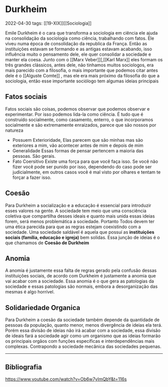 # Durkheim
2022-04-30
tags: [[19-XIX]][[Sociologia]]


Emile Durkheim é o cara que transforma a sociologia em ciência ele ajuda na consolidação da sociologia como ciência, trabalhando com fatos. Ele viveu numa época de consolidação da republica da França. Então as instituições estavam se formando e as antigas estavam acabando, isso influência muito o pensamento dele, ele quer consolidar a sociedade e manter ela coesa. Junto com o [[Marx Veber]][,[[Karl Marx]]  eles formam os três grandes clássicos, antes dele, não tinhamos muitos sociologos, era mais parecido com a filosofia, o mais importante que podemos citar antes dele é o [[Alguste Comte]] , mas ele era mais próximo da filosofia do que a sociologia, então esse importante sociólogo tem algumas ideias principais

## Fatos sociais

Fatos sociais são coisas, podemos observar que podemos observar e experimentar. Por isso podemos lida-la como ciência. É tudo que é construído socialmente, como casamento, enterro, o que incorporamos socialmente e são extremamente enraizados, parece que são nossos por natureza

* Possuem Exterioridade,
	Elas parecem que são minhas mas são exteriores a mim, vão acontecer antes de mim e depois de mim
* Generalidade
	Essas formas de pensar pertencem a maioria das pessoas. São gerais.
* Fato Coersitivo
	Existe uma força para que você faça isso. Se você não fizer você pode ser punido por isso, dependendo do caso pode ser judicialmente, em outros casos você é mal visto por olhares e tentam te forçar a fazer isso.

## Coesão

Para Durkheim a socialização e a educação é essencial para introduzir esses valores na gente. A sociedade tem meio que uma consciência coletiva que compartilha desses ideais e quanto mais unida essas ideias forem,  será menos problemática a sociedade. Portanto Todos devem ter uma ética parecida para que as regras estejam coexistindo com a sociedade. Uma sociedade saldável é aquela que possuí as **instituições sociais (família, educação e igreja)** bem solidas. Essa junção de ideias é o que chamamos de **Coesão de Durkheim**

## Anomia

A anomia é justamente essa falta de regras gerado pela confusão dessas instituições sociais, de acordo com Durkheim é justamente a anomia que vai acabar com a sociedade. Essa anomia é o que gera as patologias da sociedade e essas patologias são normais, embora a desorganização das mesmas é algo horrível.

## Solidariedade Organica

Para Durkheim a coesão da sociedade também depende da quantidade de pessoas da população, quanto menor, menos divergência de ideias ela terá. Porém essa divisão de ideias não irá acabar com a sociedade, essa divisão de ideais fará a sociedade agir como um organismo que as ideias formarão os principais orgãos com funções específicas e interdependências mais complexas. Contrapondo a sociedade mecânica das sociedades pequenas.





-----------------------------------------------
## Bibliografia

https://www.youtube.com/watch?v=Ob6w7yImQbY&t=116s
